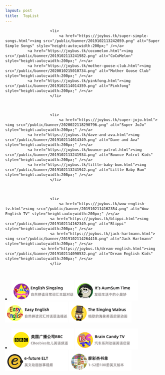 ```yaml
---
layout: post
title:  TopList
---
```

<p>
	
						<li>
							<a href="https://joybus.tk/super-simple-songs.html"><img src="/public/banner/2019102113242059.png" alt="Super Simple Songs" style="height:auto;width:200px;" /></a>
              <a href="https://joybus.tk/cocomelon.html"><img src="/public/banner/2019102113241982.png" alt="CoCoMelon" style="height:auto;width:200px;" /></a>
              <a href="https://joybus.tk/mother-goose-club.html"><img src="/public/banner/2020010215010734.png" alt="Mother Goose Club" style="height:auto;width:200px;" /></a>
              <a href="https://joybus.tk/pinkfong.html"><img src="/public/banner/2019102114014359.png" alt="Pinkfong" style="height:auto;width:200px;" /></a>
						</li>
&nbsp;
						
						<li>
							<a href="https://joybus.tk/super-jojo.html"><img src="/public/banner/2020022118290796.png" alt="Super JoJo" style="height:auto;width:200px;" /></a>
              <a href="https://joybus.tk/dave-and-ava.html"><img src="/public/banner/2019102114014349.png" alt="Dave and Ava" style="height:auto;width:200px;" /></a>
              <a href="https://joybus.tk/bounce-patrol.html"><img src="/public/banner/2019102113241934.png" alt="Bounce Patrol Kids" style="height:auto;width:200px;" /></a>
              <a href="https://joybus.tk/little-baby-bum.html"><img src="/public/banner/2019102113241942.png" alt="Little Baby Bum" style="height:auto;width:200px;" /></a>
						</li>
&nbsp;
					
						<li>
							<a href="https://joybus.tk/wow-english-tv.html"><img src="/public/banner/2019102114162354.png" alt="Wow English TV" style="height:auto;width:200px;" /></a>
						<a href="https://joybus.tk/blippi.html"><img src="/public/banner/2019102114162349.png" alt="Blippi" style="height:auto;width:200px;" /></a>
						<a href="https://joybus.tk/jack-hartmann.html"><img src="/public/banner/2019102114264410.png" alt="Jack Hartmann" style="height:auto;width:200px;" /></a>
					<a href="https://joybus.tk/dream-english.html"><img src="/public/banner/2019102114090532.png" alt="Dream English Kids" style="height:auto;width:200px;" /></a>
						</li>
&nbsp;
						<li>
							<a href="https://joybus.tk/english-singsing.html"><img src="/public/banner/2019102114264444.png" alt="English Singsing" style="height:auto;width:200px;" /></a>
					<a href="https://joybus.tk/aumsum.html"><img src="/public/banner/2019102114570830.png" alt="It’s AumSum Time" style="height:auto;width:200px;" /></a>
					<a href="https://joybus.tk/kids-pages.html"><img src="/public/banner/2019102114570962.png" alt="Kids Pages(Easy English)" style="height:auto;width:200px;" /></a>
						<a href="https://joybus.tk/the-singing-walrus.html"><img src="/public/banner/2020022118290734.png" alt="The Singing Walrus" style="height:auto;width:200px;" /></a>
						</li>
&nbsp;
						<li>
							<a href="https://joybus.tk/special/bbc"><img src="/public/banner/2019102115333560.png" alt="BBC" style="height:auto;width:200px;" /></a>
						<a href="https://joybus.tk/brain-candy-tv.html"><img src="/public/banner/2019102114570945.png" alt="Brain Candy TV" style="height:auto;width:200px;" /></a>
						<a href="https://joybus.tk/?s=e-future"><img src="/public/banner/2020022118290736.png" alt="e-future ELT" style="height:auto;width:200px;" /></a>
					<a href="https://joybus.tk/liaocaixing.html"><img src="/public/banner/2020022118290715.png" alt="liaocaixing" style="height:auto;width:200px;" /></a>
						</li>
					
</p>
